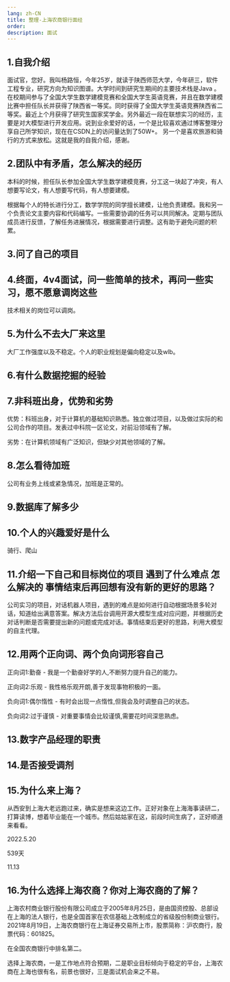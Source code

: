 ```yaml
---
lang: zh-CN
title: 整理-上海农商银行面经
order: 
description: 面试
---
```


## 1.自我介绍

面试官，您好。我叫杨路恒，今年25岁，就读于陕西师范大学，今年研三，软件工程专业，研究方向为知识图谱。大学时间到研究生期间的主要技术栈是Java 。在校期间参与了全国大学生数学建模竞赛和全国大学生英语竞赛，并且在数学建模比赛中担任队长并获得了陕西省一等奖。同时获得了全国大学生英语竞赛陕西省二等奖。最近上个月获得了研究生国家奖学金。另外最近一段在联想实习的经历，主要是对大模型进行开发应用。说到业余爱好的话，一个是比较喜欢通过博客整理分享自己所学知识，现在在CSDN上的访问量达到了50W+。 另一个是喜欢旅游和骑行的方式来放松。这就是我的自我介绍，感谢。



## 2.团队中有矛盾，怎么解决的经历

本科的时候，担任队长参加全国大学生数学建模竞赛，分工这一块起了冲突，有人想要写论文，有人想要写代码，有人想要建模。

根据每个人的特长进行分工，数学学院的同学擅长建模，让他负责建模。我和另一个负责论文主要内容和代码编写。一些需要协调的任务可以共同解决。定期与团队成员进行反馈，了解任务进展情况，根据需要进行调整。这有助于避免问题的积累。

## 3.问了自己的项目



## 4.终面，4v4面试，问一些简单的技术，再问一些实习，愿不愿意调岗这些

技术相关的岗位可以调岗。

## 5.为什么不去大厂来这里

大厂工作强度以及不稳定。个人的职业规划是偏向稳定以及wlb。

## 6.有什么数据挖掘的经验



## 7.非科班出身，优势和劣势

优势：科班出身，对于计算机的基础知识熟悉。独立做过项目，以及做过实际的和公司合作的项目。发表过中科院一区论文，对前沿领域有了解。

劣势：在计算机领域有广泛知识，但缺少对其他领域的了解。

## 8.怎么看待加班

公司有业务上线或紧急情况，加班是正常的。



## 9.数据库了解多少



## 10.个人的兴趣爱好是什么

骑行、爬山

## 11.介绍一下自己和目标岗位的项目 遇到了什么难点 怎么解决的 事情结束后再回想有没有新的更好的思路？

公司实习的项目，对话机器人项目，遇到的难点是如何进行自动根据场景多轮对话，知道给出满意答案。解决方法后台调用开源大模型生成对应问题，并根据历史对话判断是否需要提出新的问题或完成对话。事情结束后更好的思路，利用大模型的自主代理。

## 12.用两个正向词、两个负向词形容自己

正向词1:勤奋 - 我是一个勤奋好学的人,不断努力提升自己的能力。

正向词2:乐观 - 我性格乐观开朗,善于发现事物积极的一面。

负向词1:偶尔惰性 - 有时会出现一点惰性,但我会及时调整自己的状态。

负向词2:过于谨慎 - 对重要事情会比较谨慎,需要花时间深思熟虑。

## 13.数字产品经理的职责



## 14.是否接受调剂



## 15.为什么来上海？

从西安到上海大老远跑过来，确实是想来这边工作。正好对象在上海海事读研二，打算读博，想着毕业能在一个城市。然后姑姑家在这，前段时间生病了，正好顺道来看看。

2022.5.20

539天

11.13

## 16.为什么选择上海农商？你对上海农商的了解？

上海农村商业银行股份有限公司成立于2005年8月25日，是由国资控股、总部设在上海的法人银行，也是全国首家在农信基础上改制成立的省级股份制商业银行。2021年8月19日，上海农商银行在上海证券交易所上市，股票简称：沪农商行，股票代码：601825。

在全国农商银行中排名第二。

选择上海农商，一是工作地点符合预期，二是职业目标倾向于稳定的平台，上海农商在上海也很有名，前景也很好，三是面试机会来之不易。









